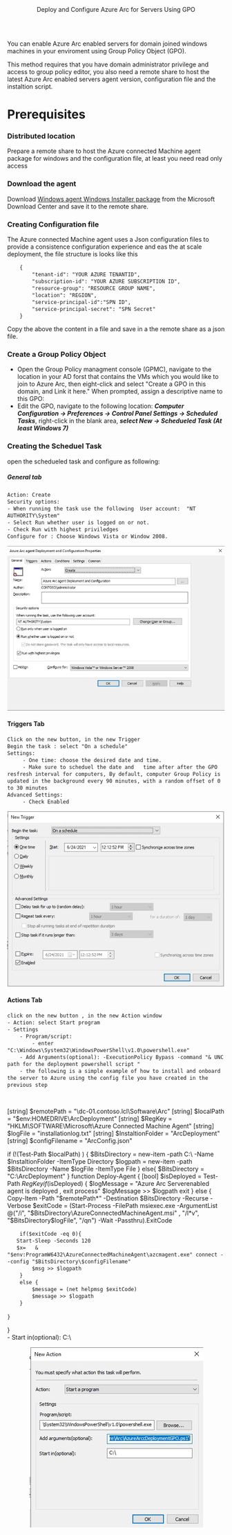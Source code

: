 <center> Deploy and Configure  Azure Arc for Servers Using GPO </center>

<br> </br>

You can enable Azure Arc enabled servers for domain joined windows machines in your enviroment using Group Policy Object (GPO).

This method requires that you have domain administrator privilege and access to group policy editor, you also need a remote share  to host the latest Azure Arc enabled servers agent version, configuration file and the instaltion script.

# Prerequisites

### Distributed location

Prepare a remote share to host the Azure connected Machine agent package for windows and the configuration file, at least you need read only access

### Download the agent

Download [Windows agent Windows Installer package](https://aka.ms/AzureConnectedMachineAgent) from the Microsoft Download Center and save it to the remote share.

### Creating  Configuration file

The Azure connected Machine agent uses a Json configuration files to provide a consistence configuration experience and eas the at scale deployment, the file structure is looks like this 
```
    {
        "tenant-id": "YOUR AZURE TENANTID",
        "subscription-id": "YOUR AZURE SUBSCRIPTION ID",
        "resource-group": "RESOURCE GROUP NAME",
        "location": "REGION",
        "service-principal-id":"SPN ID",
        "service-principal-secret": "SPN Secret"
    }
```

Copy the above the content in a file and save in a the remote share as a json file. 

### Create a Group Policy Object

- Open the Group Policy managment console (GPMC), navigate to the location in your AD forst that contains the VMs which you would like to join to Azure Arc, then eight-click and select "Create a GPO in this domain, and Link it here." When prompted, assign a descriptive name to this GPO:
- Edit the GPO, navigate to the following location:
  ***Computer Configuration -> Preferences -> Control Panel Settings -> Scheduled Tasks***, right-click in the blank area, ***select New -> Schedueled Task (At least Windows 7)***

### Creating the Scheduel Task
open the schedueled task and configure as following: 
##### General tab 
    Action: Create
    Security options:
    - When running the task use the following  User account:  "NT AUTHORITY\System"
    - Select Run whether user is logged on or not.
    - Check Run with highest priviledges
    Configure for : Choose Windows Vista or Window 2008.
<p  align = "center">
    <img src = "Pictures\ST-General.jpg">
</p>
  
#### Triggers Tab
    Click on the new button, in the new Trigger 
    Begin the task : select "On a schedule"
    Settings:
         - One time: choose the desired date and time.
         - Make sure to scheduel the date and   time after after the GPO resfresh interval for computers, By default, computer Group Policy is updated in the background every 90 minutes, with a random offset of 0 to 30 minutes
    Advanced Settings:
         - Check Enabled 
<p align = "center"> 
  <img src= "Pictures\ST-Trigger.jpg">
</p>

#### Actions Tab
    click on the new button , in the new Action window 
    - Action: select Start program
    - Settings 
        - Program/script: 
            - enter "C:\Windows\System32\WindowsPowerShell\v1.0\powershell.exe"
        - Add Arguments(optional): -ExecutionPolicy Bypass -command "& UNC path for the deployment powershell script "
        - the following is a simple example of how to install and onboard the server to Azure using the config file you have created in the previous step 
<br>

[string] $remotePath = "\\dc-01.contoso.lcl\Software\Arc"
[string] $localPath = "$env:HOMEDRIVE\ArcDeployment"
[string] $RegKey = "HKLM\SOFTWARE\Microsoft\Azure Connected Machine Agent"
[string] $logFile = "installationlog.txt"
[string] $InstaltionFolder = "ArcDeployment"
[string] $configFilename = "ArcConfig.json"

if (!(Test-Path $localPath) ) {
    $BitsDirectory = new-item -path C:\ -Name $InstaltionFolder -ItemType Directory 
    $logpath = new-item -path $BitsDirectory -Name $logFile -ItemType File
}
else{
$BitsDirectory = "C:\ArcDeployment"
}
function Deploy-Agent {
    [bool] $isDeployed = Test-Path $RegKey
    if ($isDeployed) {
        $logMessage = "Azure Arc Serverenabled agent is deployed , exit process"
        $logMessage >> $logpath
        exit
    }
    else { 
        Copy-Item -Path "$remotePath\*" -Destination $BitsDirectory -Recurse -Verbose
        $exitCode = (Start-Process -FilePath msiexec.exe -ArgumentList @("/i", "$BitsDirectory\AzureConnectedMachineAgent.msi" , "/l*v", "$BitsDirectory\$logFile", "/qn") -Wait -Passthru).ExitCode
        
        if($exitCode -eq 0){
       Start-Sleep -Seconds 120
       $x=   & "$env:ProgramW6432\AzureConnectedMachineAgent\azcmagent.exe" connect --config "$BitsDirectory\$configFilename"
            $msg >> $logpath 
        }
        else {
            $message = (net helpmsg $exitCode)
            $message >> $logpath 
        }

    }
}
</br>
        - Start in(optional): C:\
<p align = "center"> 
     <img src= "Pictures\ST-Actions.jpg">
</p>

 
   